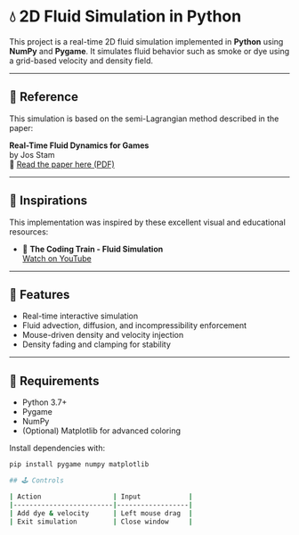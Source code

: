 # 💧 2D Fluid Simulation in Python

This project is a real-time 2D fluid simulation implemented in **Python** using **NumPy** and **Pygame**. It simulates fluid behavior such as smoke or dye using a grid-based velocity and density field.

---

## 📘 Reference

This simulation is based on the semi-Lagrangian method described in the paper:

**Real-Time Fluid Dynamics for Games**  
by Jos Stam  
📄 [Read the paper here (PDF)](https://www.dgp.toronto.edu/public_user/stam/reality/Research/pdf/GDC03.pdf)

---

## 🎥 Inspirations

This implementation was inspired by these excellent visual and educational resources:

- 🌊 **The Coding Train - Fluid Simulation**  
  [Watch on YouTube](https://www.youtube.com/watch?v=alhpH6ECFvQ)

---

## 🧠 Features

- Real-time interactive simulation
- Fluid advection, diffusion, and incompressibility enforcement
- Mouse-driven density and velocity injection
- Density fading and clamping for stability

---

## 🔧 Requirements

- Python 3.7+
- Pygame
- NumPy
- (Optional) Matplotlib for advanced coloring

Install dependencies with:

```bash
pip install pygame numpy matplotlib

## 🕹️ Controls

| Action                  | Input            |
|-------------------------|------------------|
| Add dye & velocity      | Left mouse drag  |
| Exit simulation         | Close window     |

